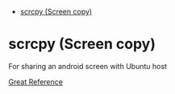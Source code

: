 <!--ts-->
   * [scrcpy (Screen copy)](#scrcpy-screen-copy)

<!-- Added by: gil_diy, at: 2020-09-21T19:59+03:00 -->

<!--te-->

# scrcpy (Screen copy)

For sharing an android screen with Ubuntu host

[Great Reference](https://github.com/Genymobile/scrcpy/blob/master/README.md)
